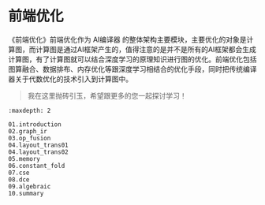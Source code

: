 <!--Copyright © ZOMI 适用于[License](https://github.com/chenzomi12/DeepLearningSystem)版权许可-->

# 前端优化

《前端优化》前端优化作为 AI编译器 的整体架构主要模块，主要优化的对象是计算图，而计算图是通过AI框架产生的，值得注意的是并不是所有的AI框架都会生成计算图，有了计算图就可以结合深度学习的原理知识进行图的优化。前端优化包括图算融合、数据排布、内存优化等跟深度学习相结合的优化手段，同时把传统编译器关于代数优化的技术引入到计算图中。

> 我在这里抛砖引玉，希望跟更多的您一起探讨学习！

```toc
:maxdepth: 2

01.introduction
02.graph_ir
03.op_fusion
04.layout_trans01
04.layout_trans02
05.memory
06.constant_fold
07.cse
08.dce
09.algebraic
10.summary
```